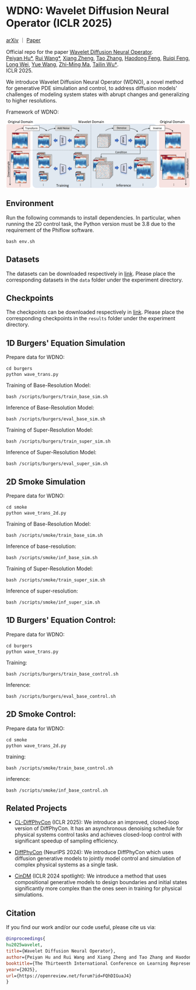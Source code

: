 # WDNO: Wavelet Diffusion Neural Operator (ICLR 2025)

[arXiv](https://arxiv.org/abs/2412.04833) ｜ [Paper](https://openreview.net/forum?id=FQhDIGuaJ4)

Official repo for the paper [Wavelet Diffusion Neural Operator](https://arxiv.org/abs/2412.04833).<br />
[Peiyan Hu*](https://peiyannn.github.io/), [Rui Wang*](https://scholar.google.ca/citations?hl=zh-CN&user=8VTaeFwAAAAJ), [Xiang Zheng](https://openreview.net/profile?id=~Xiang_Zheng5), [Tao Zhang](https://zhangtao167.github.io), [Haodong Feng](https://scholar.google.com/citations?user=0GOKl_gAAAAJ&hl=en), [Ruiqi Feng](https://weenming.github.io/), [Long Wei](https://longweizju.github.io/), [Yue Wang](https://www.microsoft.com/en-us/research/people/yuwang5/), [Zhi-Ming Ma](http://homepage.amss.ac.cn/research/homePage/8eb59241e2e74d828fb84eec0efadba5/myHomePage.html), [Tailin Wu†](https://tailin.org/).<br />
ICLR 2025. 

We introduce Wavelet Diffusion Neural Operator (WDNO), a novel method for generative PDE simulation and control, to address diffusion models' challenges of modeling system states with abrupt changes and generalizing to higher resolutions.

Framework of WDNO:

<a href="url"><img src="https://github.com/AI4Science-WestlakeU/wdno/blob/main/fig/figures1.png" align="center" width="900" ></a>


## Environment
Run the following commands to install dependencies. In particular, when running the 2D control task, the Python version must be 3.8 due to the requirement of the Phiflow software.

```code
bash env.sh
```

## Datasets
The datasets can be downloaded respectively in [link](https://drive.google.com/drive/folders/1W1tbQ7ltIDEQdHzUarFo9EYMe4ngxXcz).
Please place the corresponding datasets in the `data` folder under the experiment directory.

## Checkpoints
The checkpoints can be downloaded respectively in [link](https://drive.google.com/drive/u/2/folders/1qjYXG53Y6cSK24EeyKLqab3kAzs961we).
Please place the corresponding checkpoints in the `results` folder under the experiment directory.

## 1D Burgers' Equation Simulation
Prepare data for WDNO:
```code
cd burgers
python wave_trans.py
```
Training of Base-Resolution Model:
```code
bash /scripts/burgers/train_base_sim.sh
```
Inference of Base-Resolution Model:
```code
bash /scripts/burgers/eval_base_sim.sh
```
Training of Super-Resolution Model:
```code
bash /scripts/burgers/train_super_sim.sh
```
Inference of Super-Resolution Model:
```code
bash /scripts/burgers/eval_super_sim.sh
```

## 2D Smoke Simulation
Prepare data for WDNO:
```code
cd smoke
python wave_trans_2d.py
```
Training of Base-Resolution Model:
```code
bash /scripts/smoke/train_base_sim.sh
```
Inference of base-resolution:
```code
bash /scripts/smoke/inf_base_sim.sh
```
Training of Super-Resolution Model:
```code
bash /scripts/smoke/train_super_sim.sh
```
Inference of super-resolution:
```code
bash /scripts/smoke/inf_super_sim.sh
```

## 1D Burgers' Equation Control:
Prepare data for WDNO:
```code
cd burgers
python wave_trans.py
```
Training:
```code
bash /scripts/burgers/train_base_control.sh
```
Inference:
```code
bash /scripts/burgers/eval_base_control.sh
```

## 2D Smoke Control:
Prepare data for WDNO:
```code
cd smoke
python wave_trans_2d.py
```
training:
```code
bash /scripts/smoke/train_base_control.sh
```
inference:
```code
bash /scripts/smoke/inf_base_control.sh
```

## Related Projects
* [CL-DiffPhyCon](https://github.com/AI4Science-WestlakeU/CL_DiffPhyCon) (ICLR 2025): We introduce an improved, closed-loop version of DiffPhyCon. It has an asynchronous denoising schedule for physical systems control tasks and achieves closed-loop control with significant speedup of sampling efficiency.

* [DiffPhyCon](https://github.com/AI4Science-WestlakeU/diffphycon) (NeurIPS 2024): We introduce DiffPhyCon which uses diffusion generative models to jointly model control and simulation of complex physical systems as a single task. 

* [CinDM](https://github.com/AI4Science-WestlakeU/cindm) (ICLR 2024 spotlight): We introduce a method that uses compositional generative models to design boundaries and initial states significantly more complex than the ones seen in training for physical simulations.

## Citation
If you find our work and/or our code useful, please cite us via:

```bibtex
@inproceedings{
hu2025wavelet,
title={Wavelet Diffusion Neural Operator},
author={Peiyan Hu and Rui Wang and Xiang Zheng and Tao Zhang and Haodong Feng and Ruiqi Feng and Long Wei and Yue Wang and Zhi-Ming Ma and Tailin Wu},
booktitle={The Thirteenth International Conference on Learning Representations},
year={2025},
url={https://openreview.net/forum?id=FQhDIGuaJ4}
}
```
